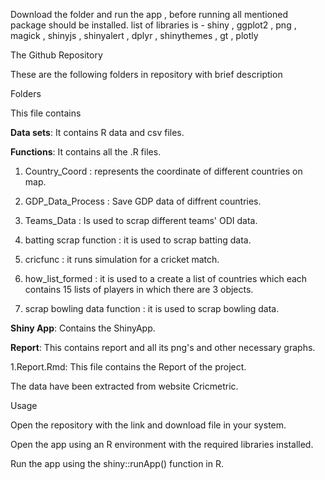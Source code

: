 Download the folder and run the app , before running all mentioned package should be installed. 
list of libraries is -
shiny , ggplot2 , png , magick , shinyjs , shinyalert , dplyr , shinythemes , gt , plotly


The Github Repository

These are the following folders in repository with brief description

Folders

This file contains

**Data sets**: It contains R data and csv files.

**Functions**: It contains all the .R files.

1. Country_Coord : represents the coordinate of different countries on map.

2. GDP_Data_Process : Save GDP data of diffrent countries.

3. Teams_Data : Is used to scrap different teams' ODI data.

4. batting scrap function : it is used to scrap batting data.

5. cricfunc : it runs simulation for a cricket match.

6. how_list_formed : it is used to a create a list of countries which each contains 15 lists of players in which there are 3 objects.

7. scrap bowling data function : it is used to scrap bowling data.

**Shiny App**: Contains the ShinyApp.

**Report**: This contains report and  all its png's and other necessary graphs.

1.Report.Rmd: This file contains the Report of the project.

The data have been extracted from website Cricmetric.

Usage

Open the repository with the link and download file in your system.

Open the app using an R environment with the required libraries installed. 

 

Run the app using the shiny::runApp() function in R.


